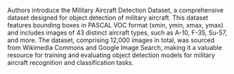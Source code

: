 Authors introduce the Military Aircraft Detection Dataset, a comprehensive dataset designed for object detection of military aircraft. This dataset features bounding boxes in PASCAL VOC format (xmin, ymin, xmax, ymax) and includes images of 43 distinct aircraft types, such as A-10, F-35, Su-57, and more. The dataset, comprising 12,000 images in total, was sourced from Wikimedia Commons and Google Image Search, making it a valuable resource for training and evaluating object detection models for military aircraft recognition and classification tasks.
